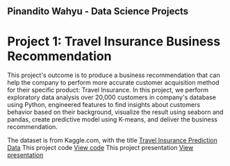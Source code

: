 ## Pinandito Wahyu - Data Science Projects

# Project 1: Travel Insurance Business Recommendation
This project's outcome is to produce a business recommendation that can help the company to perform more accurate customer acquisition method for their specific product: Travel Insurance. In this project, we perform exploratory data analysis over 20,000 customers in company's database using Python, engineered features to find insights about customers behavior based on their background, visualize the result using seaborn and pandas, create predictive model using K-means, and deliver the business recommendation.

The dataset is from Kaggle.com, with the title [Travel Insurance Prediction Data](https://www.kaggle.com/tejashvi14/travel-insurance-prediction-data)
This project code [View code](https://github.com/pinanditow/Projects/blob/main/Source%20Code%20-%20Travel%20Insurance%20Business%20Recommendation.ipynb)
This project presentation [View presentation](https://github.com/pinanditow/Projects/blob/main/Travel%20Insurance%20Business%20Recommendation.pdf)



